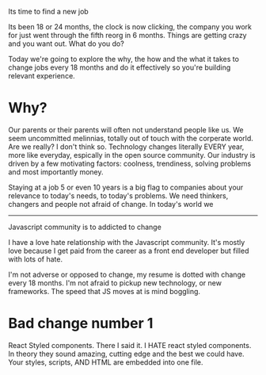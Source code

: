Its time to find a new job 

Its been 18 or 24 months, the clock is now clicking, the company you work for just went through the fifth reorg in 6 months. Things are getting crazy and you want out. What do you do? 

Today we're going to explore the why, the how and the what it takes to change jobs every 18 months and do it effectively so you're building relevant experience. 

# Why? 

Our parents or their parents will often not understand people like us. We seem uncommitted melinnias, totally out of touch with the corperate world. Are we really? I don't think so. Technology changes literally EVERY year, more like everyday, espically in the open source community. Our industry is driven by a few motivating factors: coolness, trendiness, solving problems and most importantly money. 

Staying at a job 5 or even 10 years is a big flag to companies about your relevance to today's needs, to today's problems. We need thinkers, changers and people not afraid of change. In today's world we 

---------------------------------------------------------------------------

Javascript community is to addicted to change 

I have a love hate relationship with the Javascript community. It's mostly love because I get paid from the career as a front end developer but filled with lots of hate. 

I'm not adverse or opposed to change, my resume is dotted with change every 18 months. I'm not afraid to pickup new technology, or new frameworks. The speed that JS moves at is mind boggling. 

# Bad change number 1

React Styled components. There I said it. I HATE react styled components. In theory they sound amazing, cutting edge and the best we could have. Your styles, scripts, AND HTML are embedded into one file.
